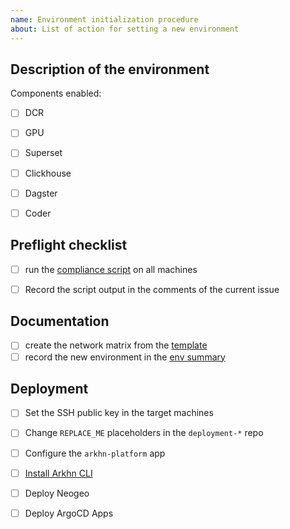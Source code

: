 ```yaml
---
name: Environment initialization procedure
about: List of action for setting a new environment
---
```


## Description of the environment


<!-- Describe the environment in few words -->
<!-- link the "fiche navette" -->


<!-- Precise which components/apps must be deployed -->
Components enabled:

- [ ] DCR
- [ ] GPU
- [ ] Superset
- [ ] Clickhouse
- [ ] Dagster
- [ ] Coder


## Preflight checklist

- [ ] run the [compliance script](https://github.com/arkhn/helm-charts/tree/main/compliance) on all machines
- [ ] Record the script output in the comments of the current issue


## Documentation

- [ ] create the network matrix from the [template](https://docs.google.com/spreadsheets/d/1DmaULtgDDKnj5_9cpxtTMeu2dCMGq7lOGWmJu67blDI/edit?gid=0#gid=0)
- [ ] record the new environment in the [env summary](https://docs.google.com/spreadsheets/d/1F_vPzAkQai56mJirW4nuIr4HnAOnrGgGtypJUDHQiHs/edit?gid=0#gid=0)

## Deployment

- [ ] Set the SSH public key in the target machines
- [ ] Change `REPLACE_ME` placeholders in the `deployment-*` repo
- [ ] Configure the `arkhn-platform` app
- [ ] [Install Arkhn CLI](https://www.notion.so/arkhn/Installation-procedure-ea3aa3e34c7845bea611a80445c77b85?source=copy_link)
- [ ] Deploy Neogeo
- [ ] Deploy ArgoCD Apps

